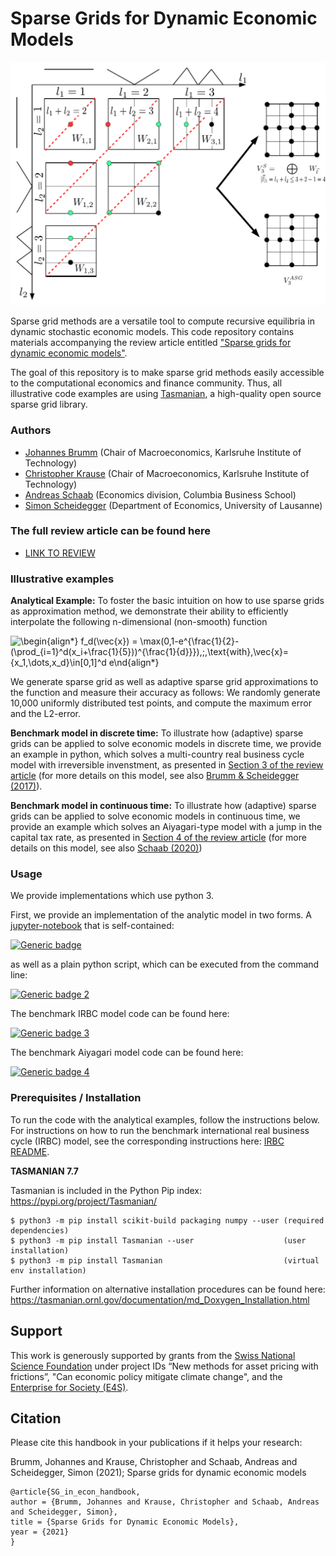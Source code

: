 # Sparse Grids for Dynamic Economic Models

<p align="center">
<img src="screens/ASG.png" width="600px"/>
</p>

Sparse grid methods are a versatile tool to compute recursive equilibria in dynamic stochastic economic models. This code repository contains materials
accompanying the review article entitled ["Sparse grids for dynamic economic models"](doc). 

The goal of this repository is to make sparse grid methods easily accessible to the computational economics and finance community. 
Thus, all illustrative code examples are using [Tasmanian](https://tasmanian.ornl.gov), a high-quality open source sparse grid library. 

### Authors
* [Johannes Brumm](https://johannesbrumm.com/) (Chair of Macroeconomics, Karlsruhe Institute of Technology)
* [Christopher Krause](https://macro.econ.kit.edu/103_170.php) (Chair of Macroeconomics, Karlsruhe Institute of Technology)
* [Andreas Schaab](https://andreasschaab.com/) (Economics division, Columbia Business School)
* [Simon Scheidegger](https://sites.google.com/site/simonscheidegger/) (Department of Economics, University of Lausanne)

### The full review article can be found here
* [LINK TO REVIEW](doc)

### Illustrative examples

**Analytical Example:** To foster the basic intuition on how to use sparse grids as approximation method, we demonstrate their ability to efficiently interpolate the following n-dimensional (non-smooth) function

![\begin{align*}
f_d(\vec{x}) = \max(0,1-e^{\frac{1}{2}-(\prod_{i=1}^d(x_i+\frac{1}{5}))^{\frac{1}{d}}}),\;\,\text{with}\,\vec{x}=\{x_1,\dots,x_d\}\in[0,1]^d
e\nd{align*}
](https://render.githubusercontent.com/render/math?math=%5CLarge+%5Cdisplaystyle+%5Cbegin%7Balign%2A%7D%0Af_d%28%5Cvec%7Bx%7D%29+%3D+%5Cmax%280%2C1-e%5E%7B%5Cfrac%7B1%7D%7B2%7D-%28%5Cprod_%7Bi%3D1%7D%5Ed%28x_i%2B%5Cfrac%7B1%7D%7B5%7D%29%29%5E%7B%5Cfrac%7B1%7D%7Bd%7D%7D%7D%29%2C%5C%3B%5C%2C%5Ctext%7Bwith%7D%5C%2C%5Cvec%7Bx%7D%3D%5C%7Bx_1%2C%5Cdots%2Cx_d%5C%7D%5Cin%5B0%2C1%5D%5Ed%0A%5Cend%7Balign%2A%7D%0A)

We generate sparse grid as well as adaptive sparse grid approximations to the function and measure their accuracy as follows: We randomly generate 10,000 uniformly distributed test points, and compute the maximum error and the L2-error.

**Benchmark model in discrete time:** To illustrate how (adaptive) sparse grids can be applied to solve economic models in discrete time, we provide an example in python, which solves a multi-country real business cycle model with irreversible invenstment, as presented in [Section 3 of the review article](doc) (for more details on this model, see also [Brumm & Scheidegger (2017)](https://onlinelibrary.wiley.com/doi/abs/10.3982/ECTA12216)).

**Benchmark model in continuous time:** To illustrate how (adaptive) sparse grids can be applied to solve economic models in continuous time, we provide an example which solves an Aiyagari-type model with a jump in the capital tax rate, as presented in [Section 4 of the review article](doc) (for more details on this model, see also [Schaab (2020)](https://scholar.harvard.edu/andreasschaab/publications/micro-and-macro-uncertainty))

### Usage

We provide implementations which use python 3.

First, we provide an implementation of the analytic model in two forms. A [jupyter-notebook](https://jupyter.org/) that is self-contained:

[![Generic badge](https://img.shields.io/badge/jupyter%20nbviewer-ASG-green)](https://nbviewer.jupyter.org/github/SparseGridsForDynamicEcon/SparseGrids_in_econ_handbook/blob/master/Analytical_example/2D_example.ipynb)

as well as a plain python script, which can be executed from the command line:

[![Generic badge 2](https://img.shields.io/badge/analytic-ASG-green)](Analytical_example)


The benchmark IRBC model code can be found here:

[![Generic badge 3](https://img.shields.io/badge/benchmark-IRBC-green)](IRBC_model)


The benchmark Aiyagari model code can be found here:

[![Generic badge 4](https://img.shields.io/badge/benchmark-Aiyagari-green)](TBA)


### Prerequisites / Installation

To run the code with the analytical examples, follow the instructions below. For instructions on how to run the benchmark international real business cycle (IRBC) model, see the corresponding instructions here: [IRBC README](IRBC_model).


**TASMANIAN 7.7**

Tasmanian is included in the Python Pip index: https://pypi.org/project/Tasmanian/

```shell
$ python3 -m pip install scikit-build packaging numpy --user (required dependencies)
$ python3 -m pip install Tasmanian --user                    (user installation)
$ python3 -m pip install Tasmanian                           (virtual env installation) 
```
Further information on alternative installation procedures can be found here: https://tasmanian.ornl.gov/documentation/md_Doxygen_Installation.html

## Support
This work is generously supported by grants from the [Swiss National Science Foundation](https://www.snf.ch) under project IDs “New methods for asset pricing with frictions”, "Can economic policy mitigate climate change", and the [Enterprise for Society (E4S)](https://e4s.center).

## Citation
Please cite this handbook in your publications if it helps your research:

Brumm, Johannes and Krause, Christopher and Schaab, Andreas and Scheidegger, Simon (2021); Sparse grids for dynamic economic models


```
@article{SG_in_econ_handbook,
author = {Brumm, Johannes and Krause, Christopher and Schaab, Andreas and Scheidegger, Simon},
title = {Sparse Grids for Dynamic Economic Models},
year = {2021}
}
```
